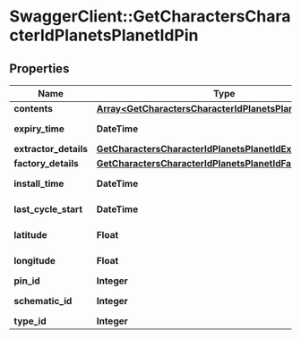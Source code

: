 # SwaggerClient::GetCharactersCharacterIdPlanetsPlanetIdPin

## Properties
Name | Type | Description | Notes
------------ | ------------- | ------------- | -------------
**contents** | [**Array&lt;GetCharactersCharacterIdPlanetsPlanetIdContent&gt;**](GetCharactersCharacterIdPlanetsPlanetIdContent.md) | contents array | [optional] 
**expiry_time** | **DateTime** | expiry_time string | [optional] 
**extractor_details** | [**GetCharactersCharacterIdPlanetsPlanetIdExtractorDetails**](GetCharactersCharacterIdPlanetsPlanetIdExtractorDetails.md) |  | [optional] 
**factory_details** | [**GetCharactersCharacterIdPlanetsPlanetIdFactoryDetails**](GetCharactersCharacterIdPlanetsPlanetIdFactoryDetails.md) |  | [optional] 
**install_time** | **DateTime** | install_time string | [optional] 
**last_cycle_start** | **DateTime** | last_cycle_start string | [optional] 
**latitude** | **Float** | latitude number | 
**longitude** | **Float** | longitude number | 
**pin_id** | **Integer** | pin_id integer | 
**schematic_id** | **Integer** | schematic_id integer | [optional] 
**type_id** | **Integer** | type_id integer | 


